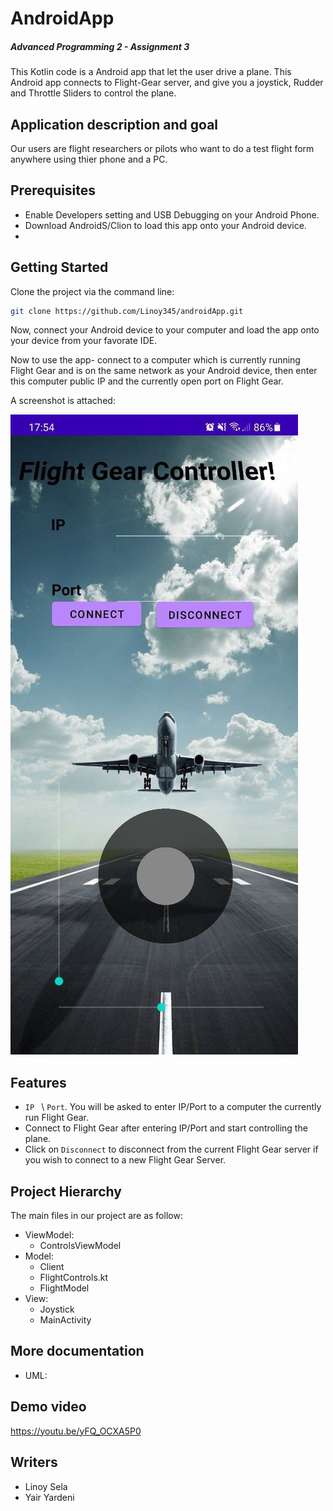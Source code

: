 # AndroidApp
##### Advanced Programming 2 - Assignment 3

This Kotlin code is a Android app that let the user drive a plane.
This Android app connects to Flight-Gear server, and give you a joystick, Rudder and Throttle Sliders to control the plane.

## Application description and goal
Our users are flight researchers or pilots who want to do a test flight form anywhere using thier phone and a PC.

## Prerequisites

- Enable Developers setting and USB Debugging on your Android Phone.
- Download AndroidS/Clion to load this app onto your Android device.
- 
## Getting Started

Clone the project via the command line:
```sh
git clone https://github.com/Linoy345/androidApp.git
```

Now, connect your Android device to your computer and load the app onto your device from your favorate IDE.

Now to use the app- connect to a computer which is currently running Flight Gear and is on the same network as your Android device, then enter this computer public IP and the currently open port on Flight Gear.

A screenshot is attached:

![App_Main_Screen.jpg](Images/App_Main_Screen.jpg)

## Features
- ```IP ``` \ ```Port```. You will be asked to enter IP/Port to a computer the currently run Flight Gear.
- Connect to Flight Gear after entering IP/Port and start controlling the plane.
- Click on ```Disconnect``` to disconnect from the current Flight Gear server if you wish to connect to a new Flight Gear Server.

## Project Hierarchy

The main files in our project are as follow:

- ViewModel:
    - ControlsViewModel
- Model:
    - Client
    - FlightControls.kt
    - FlightModel
- View:
    - Joystick
    - MainActivity

## More documentation
- UML:

## Demo video
https://youtu.be/yFQ_OCXA5P0
## Writers
- Linoy Sela
- Yair Yardeni












#
